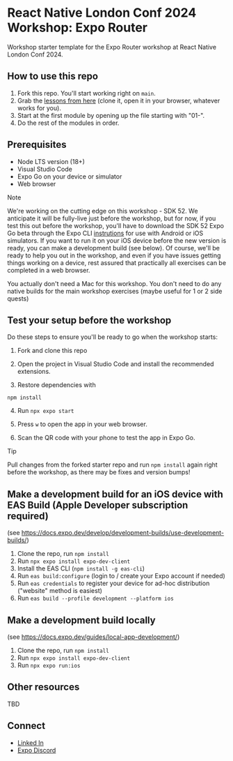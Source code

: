 # React Native London Conf 2024 Workshop: Expo Router
Workshop starter template for the Expo Router workshop at React Native London Conf 2024.

## How to use this repo

1. Fork this repo. You'll start working right on `main`.
2. Grab the [lessons from here](https://github.com/keith-kurak/expo-router-london-2024-lessons) (clone it, open it in your browser, whatever works for you).
2. Start at the first module by opening up the file starting with "01-".
3. Do the rest of the modules in order.

## Prerequisites
- Node LTS version (18+)
- Visual Studio Code
- Expo Go on your device or simulator
- Web browser

> [!NOTE]
> We're working on the cutting edge on this workshop - SDK 52. We anticipate it will be fully-live just before the workshop, but for now, if you test this out before the workshop, you'll have to download the SDK 52 Expo Go beta through the Expo CLI [instrutions](https://expo.dev/changelog/2024/10-24-sdk-52-beta#how-to-try-out-the-beta-release) for use with Android or iOS simulators. If you want to run it on your iOS device before the new version is ready, you can make a development build (see below). Of course, we'll be ready to help you out in the workshop, and even if you have issues getting things working on a device, rest assured that practically all exercises can be completed in a web browser.

You actually don't need a Mac for this workshop. You don't need to do any native builds for the main workshop exercises (maybe useful for 1 or 2 side quests)

## Test your setup before the workshop

Do these steps to ensure you'll be ready to go when the workshop starts:

1. Fork and clone this repo

2. Open the project in Visual Studio Code and install the recommended extensions.

3. Restore dependencies with

```npm install```

4. Run `npx expo start`

5. Press `w` to open the app in your web browser.

6. Scan the QR code with your phone to test the app in Expo Go.

> [!TIP]
> Pull changes from the forked starter repo and run `npm install` again right before the workshop, as there may be fixes and version bumps!

## Make a development build for an iOS device with EAS Build (Apple Developer subscription required)
(see https://docs.expo.dev/develop/development-builds/use-development-builds/)

1. Clone the repo, run `npm install`
2. Run `npx expo install expo-dev-client`
3. Install the EAS CLI (`npm install -g eas-cli`)
4. Run `eas build:configure` (login to / create your Expo account if needed)
5. Run `eas credentials` to register your device for ad-hoc distribution ("website" method is easiest)
6. Run `eas build --profile development --platform ios`

## Make a development build locally
(see https://docs.expo.dev/guides/local-app-development/)

1. Clone the repo, run `npm install`
2. Run `npx expo install expo-dev-client`
3. Run `npx expo run:ios`

## Other resources

TBD

## Connect
- [Linked In](https://www.linkedin.com/in/keith-kurak/)
- [Expo Discord](https://chat.expo.dev)
